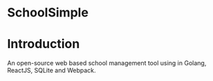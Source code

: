 SchoolSimple
============

# Introduction
An open-source web based school management tool using in Golang, ReactJS, SQLite and Webpack.
